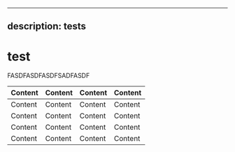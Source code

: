 ***

## description: tests

# test

FASDFASDFASDFSADFASDF

| Content | Content | Content | Content |
| ------- | ------- | ------- | ------- |
| Content | Content | Content | Content |
| Content | Content | Content | Content |
| Content | Content | Content | Content |
| Content | Content | Content | Content |
